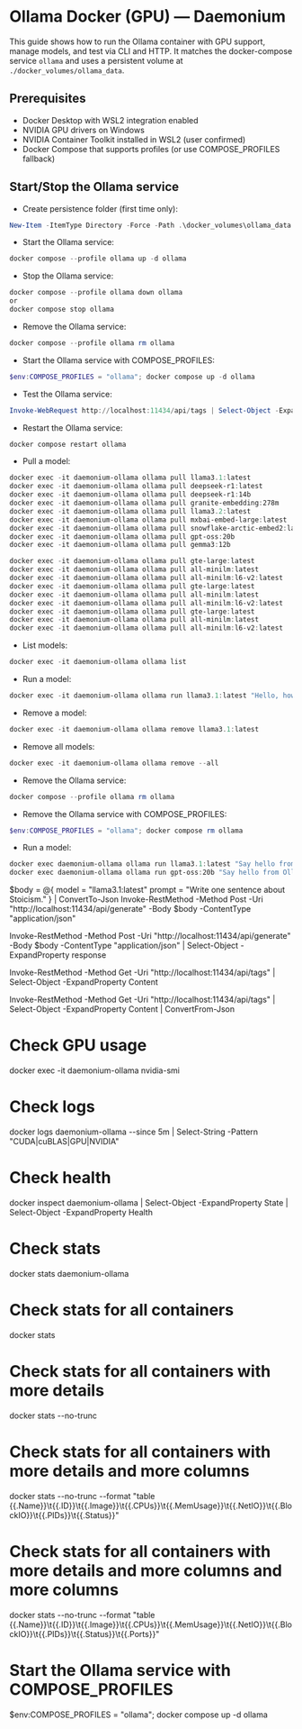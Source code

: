 # Ollama Docker (GPU) — Daemonium

This guide shows how to run the Ollama container with GPU support, manage models, and test via CLI and HTTP. It matches the docker-compose service `ollama` and uses a persistent volume at `./docker_volumes/ollama_data`.

## Prerequisites
- Docker Desktop with WSL2 integration enabled
- NVIDIA GPU drivers on Windows
- NVIDIA Container Toolkit installed in WSL2 (user confirmed)
- Docker Compose that supports profiles (or use COMPOSE_PROFILES fallback)

## Start/Stop the Ollama service

- Create persistence folder (first time only):
```powershell
New-Item -ItemType Directory -Force -Path .\docker_volumes\ollama_data | Out-Null
```

- Start the Ollama service:
```powershell
docker compose --profile ollama up -d ollama
```

- Stop the Ollama service:
```powershell
docker compose --profile ollama down ollama
or
docker compose stop ollama
```

- Remove the Ollama service:
```powershell
docker compose --profile ollama rm ollama
```

- Start the Ollama service with COMPOSE_PROFILES:
```powershell
$env:COMPOSE_PROFILES = "ollama"; docker compose up -d ollama
```

- Test the Ollama service:
```powershell
Invoke-WebRequest http://localhost:11434/api/tags | Select-Object -ExpandProperty Content
```

- Restart the Ollama service:
```powershell
docker compose restart ollama
```

- Pull a model:
```powershell
docker exec -it daemonium-ollama ollama pull llama3.1:latest
docker exec -it daemonium-ollama ollama pull deepseek-r1:latest
docker exec -it daemonium-ollama ollama pull deepseek-r1:14b
docker exec -it daemonium-ollama ollama pull granite-embedding:278m
docker exec -it daemonium-ollama ollama pull llama3.2:latest
docker exec -it daemonium-ollama ollama pull mxbai-embed-large:latest
docker exec -it daemonium-ollama ollama pull snowflake-arctic-embed2:latest
docker exec -it daemonium-ollama ollama pull gpt-oss:20b
docker exec -it daemonium-ollama ollama pull gemma3:12b

docker exec -it daemonium-ollama ollama pull gte-large:latest
docker exec -it daemonium-ollama ollama pull all-minilm:latest
docker exec -it daemonium-ollama ollama pull all-minilm:l6-v2:latest
docker exec -it daemonium-ollama ollama pull gte-large:latest
docker exec -it daemonium-ollama ollama pull all-minilm:latest
docker exec -it daemonium-ollama ollama pull all-minilm:l6-v2:latest
docker exec -it daemonium-ollama ollama pull gte-large:latest
docker exec -it daemonium-ollama ollama pull all-minilm:latest
docker exec -it daemonium-ollama ollama pull all-minilm:l6-v2:latest
```

- List models:
```powershell
docker exec -it daemonium-ollama ollama list
```

- Run a model:
```powershell
docker exec -it daemonium-ollama ollama run llama3.1:latest "Hello, how are you?"
```

- Remove a model:
```powershell
docker exec -it daemonium-ollama ollama remove llama3.1:latest
```

- Remove all models:
```powershell
docker exec -it daemonium-ollama ollama remove --all
```

- Remove the Ollama service:
```powershell
docker compose --profile ollama rm ollama
```

- Remove the Ollama service with COMPOSE_PROFILES:
```powershell
$env:COMPOSE_PROFILES = "ollama"; docker compose rm ollama
```

- Run a model:
```powershell
docker exec daemonium-ollama ollama run llama3.1:latest "Say hello from Ollama in Docker."
docker exec daemonium-ollama ollama run gpt-oss:20b "Say hello from Ollama in Docker."
```

$body = @{
  model  = "llama3.1:latest"
  prompt = "Write one sentence about Stoicism."
} | ConvertTo-Json
Invoke-RestMethod -Method Post -Uri "http://localhost:11434/api/generate" -Body $body -ContentType "application/json"

Invoke-RestMethod -Method Post -Uri "http://localhost:11434/api/generate" -Body $body -ContentType "application/json" | Select-Object -ExpandProperty response


Invoke-RestMethod -Method Get -Uri "http://localhost:11434/api/tags" | Select-Object -ExpandProperty Content

Invoke-RestMethod -Method Get -Uri "http://localhost:11434/api/tags" | Select-Object -ExpandProperty Content | ConvertFrom-Json

# Check GPU usage
docker exec -it daemonium-ollama nvidia-smi

# Check logs
docker logs daemonium-ollama --since 5m | Select-String -Pattern "CUDA|cuBLAS|GPU|NVIDIA"

# Check health
docker inspect daemonium-ollama | Select-Object -ExpandProperty State | Select-Object -ExpandProperty Health

# Check stats
docker stats daemonium-ollama

# Check stats for all containers
docker stats

# Check stats for all containers with more details
docker stats --no-trunc

# Check stats for all containers with more details and more columns
docker stats --no-trunc --format "table {{.Name}}\t{{.ID}}\t{{.Image}}\t{{.CPUs}}\t{{.MemUsage}}\t{{.NetIO}}\t{{.BlockIO}}\t{{.PIDs}}\t{{.Status}}"

# Check stats for all containers with more details and more columns and more columns
docker stats --no-trunc --format "table {{.Name}}\t{{.ID}}\t{{.Image}}\t{{.CPUs}}\t{{.MemUsage}}\t{{.NetIO}}\t{{.BlockIO}}\t{{.PIDs}}\t{{.Status}}\t{{.Ports}}"

# Start the Ollama service with COMPOSE_PROFILES
$env:COMPOSE_PROFILES = "ollama"; docker compose up -d ollama

